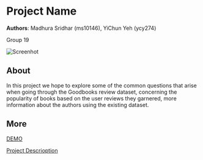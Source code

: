 # Project Name
**Authors**: Madhura Sridhar (ms10146), YiChun Yeh (ycy274)

Group 19

![Screenhot](screenshot.jpg)


## About
In this project we hope to explore some of the common questions that arise when going through the Goodbooks review dataset, concerning the popularity of books based on the user reviews they garnered, more information about the authors using the existing dataset.

## More
[DEMO](https://nyu-vis-fall2018.github.io/project-template/)

[Project Descrioption](project.pdf)
